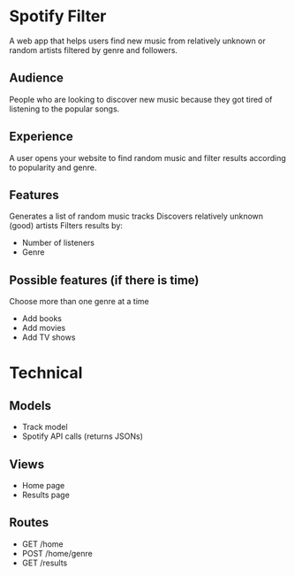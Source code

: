 # Spotify Filter
A web app that helps users find new music from relatively unknown or random artists filtered by genre and followers. 

## Audience
People who are looking to discover new music because they got tired of listening to the popular songs.

## Experience
A user opens your website to find random music and filter results according to popularity and genre.

## Features 
Generates a list of random music tracks
Discovers relatively unknown (good) artists
Filters results by:
- Number of listeners
- Genre

## Possible features (if there is time)
Choose more than one genre at a time
- Add books
- Add movies
- Add TV shows


# Technical
## Models
- Track model
- Spotify API calls (returns JSONs)

## Views
- Home page
- Results page 

## Routes
- GET /home 
- POST /home/genre
- GET /results




